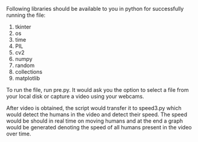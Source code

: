 Following libraries should be available to you in python for successfully running the file:

1. tkinter
2. os
3. time
4. PIL
5. cv2
6. numpy
7. random
8. collections
9. matplotlib

To run the file, run pre.py. It would ask you the option to select a file from your local disk or capture a video using your webcams. 

After video is obtained, the script would transfer it to speed3.py which would detect the humans in the video and detect their speed. The speed would be should in real time on moving humans and at the end a graph would be generated denoting the speed of all humans present in the video over time.
